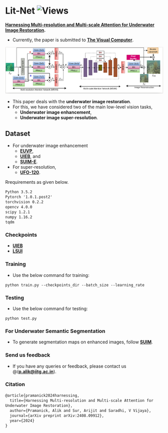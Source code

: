 # Lit-Net ![Views](https://komarev.com/ghpvc/?username=Alik033)
**[Harnessing Multi-resolution and Multi-scale Attention for Underwater Image Restoration](https://arxiv.org/abs/2408.09912).** 
- Currently, the paper is submitted to [**The Visual Computer**](https://link.springer.com/journal/371).

![Block](LitNet_dia.png)

- This paper deals with the **underwater image restoration**. 
- For this, we have considered two of the main low-level vision tasks, 
  - **Underwater image enhancement**,
  - **Underwater image super-resolution**.

## Dataset
- For underwater image enhancement 
  - [**EUVP**](http://irvlab.cs.umn.edu/resources/euvp-dataset), 
  - [**UIEB**](https://li-chongyi.github.io/proj_benchmark.html), and
  - [**SUIM-E**](https://drive.google.com/drive/folders/1gA3Ic7yOSbHd3w214-AgMI9UleAt4bRM).
- For super-resolution,
    - [**UFO-120**](http://irvlab.cs.umn.edu/resources/ufo-120-dataset). 

Rrequirements as given below.
```
Python 3.5.2
Pytorch '1.0.1.post2'
torchvision 0.2.2
opencv 4.0.0
scipy 1.2.1
numpy 1.16.2
tqdm
```
### Checkpoints
- [**UIEB**](https://iitgoffice-my.sharepoint.com/personal/p_alik_iitg_ac_in/_layouts/15/onedrive.aspx?id=%2Fpersonal%2Fp%5Falik%5Fiitg%5Fac%5Fin%2FDocuments)
- [**LSUI**](https://iitgoffice-my.sharepoint.com/personal/p_alik_iitg_ac_in/_layouts/15/onedrive.aspx?id=%2Fpersonal%2Fp%5Falik%5Fiitg%5Fac%5Fin%2FDocuments)

### Training
- Use the below command for training:
```
python train.py --checkpoints_dir --batch_size --learning_rate             
```
### Testing
- Use the below command for testing:
```
python test.py  
```
### For Underwater Semantic Segmentation
- To generate segmentation maps on enhanced images, follow [**SUIM**](https://github.com/xahidbuffon/SUIM). 

### Send us feedback
- If you have any queries or feedback, please contact us @(**p.alik@iitg.ac.in**).
### Citation
```
@article{pramanick2024harnessing,
  title={Harnessing Multi-resolution and Multi-scale Attention for Underwater Image Restoration},
  author={Pramanick, Alik and Sur, Arijit and Saradhi, V Vijaya},
  journal={arXiv preprint arXiv:2408.09912},
  year={2024}
}
```

 <!-- ### Acknowledgements -->
<!-- - Some portion of the code are adapted from [**DeepWaveNet**](https://github.com/pksvision/Deep-WaveNet-Underwater-Image-Restoration). The authors greatfully acknowledge it! -->
